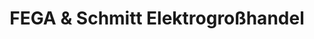---
title: "FEGA & Schmitt Elektrogroßhandel"
url: /dresden/fega-und-schmitt-elektrogrosshandel/
shop: Großhandel
---